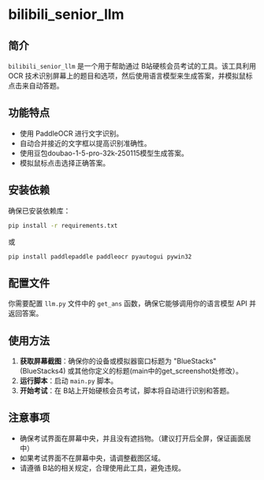 # bilibili_senior_llm

## 简介

`bilibili_senior_llm` 是一个用于帮助通过 B站硬核会员考试的工具。该工具利用 OCR 技术识别屏幕上的题目和选项，然后使用语言模型来生成答案，并模拟鼠标点击来自动答题。

## 功能特点

- 使用 PaddleOCR 进行文字识别。
- 自动合并接近的文字框以提高识别准确性。
- 使用豆包doubao-1-5-pro-32k-250115模型生成答案。
- 模拟鼠标点击选择正确答案。

## 安装依赖

确保已安装依赖库：

```bash
pip install -r requirements.txt
```

或

```bash
pip install paddlepaddle paddleocr pyautogui pywin32
```

## 配置文件

你需要配置 `llm.py` 文件中的 `get_ans` 函数，确保它能够调用你的语言模型 API 并返回答案。

## 使用方法

1. **获取屏幕截图**：确保你的设备或模拟器窗口标题为 "BlueStacks"(BlueStacks4) 或其他你定义的标题(main中的get_screenshot处修改）。
2. **运行脚本**：启动 `main.py` 脚本。
3. **开始考试**：在 B站上开始硬核会员考试，脚本将自动进行识别和答题。

## 注意事项

- 确保考试界面在屏幕中央，并且没有遮挡物。（建议打开后全屏，保证画面居中）
- 如果考试界面不在屏幕中央，请调整截图区域。
- 请遵循 B站的相关规定，合理使用此工具，避免违规。

